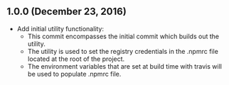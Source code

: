 ## 1.0.0 (December 23, 2016)

- Add initial utility functionality:
    - This commit encompasses the initial commit which builds out the utility.
    - The utility is used to set the registry credentials in the .npmrc file located at the root of the project.
    - The environment variables that are set at build time with travis will be used to populate .npmrc file.
